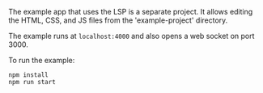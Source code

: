 The example app that uses the LSP is a separate project. It allows editing the HTML, CSS, and
JS files from the 'example-project' directory.

The example runs at `localhost:4000` and also opens a web socket on port 3000.

To run the example:

```
npm install
npm run start
```

